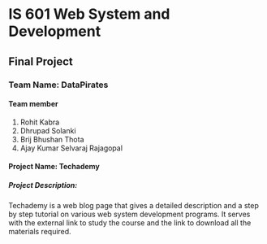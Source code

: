 # IS 601 Web System and Development
## Final Project
### Team Name: DataPirates
#### Team member
1. Rohit Kabra
2. Dhrupad Solanki
3. Brij Bhushan Thota
4. Ajay Kumar Selvaraj Rajagopal
#### Project Name: Techademy
##### Project Description:
Techademy is a web blog page that gives a detailed description and a step by step tutorial on various web system development programs. It serves with the external link to study the course and the link to download all the materials required.
